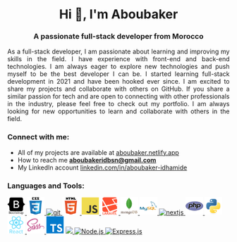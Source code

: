 <h1 align="center">Hi 👋, I'm Aboubaker</h1>
<h3 align="center">A passionate full-stack developer from Morocco</h3>
<p align="justify">As a full-stack developer, I am passionate about learning and improving my skills in the field. I have experience with front-end and back-end technologies. I am always eager to explore new technologies and push myself to be the best developer I can be. I started learning full-stack development in 2021 and have been hooked ever since. I am excited to share my projects and collaborate with others on GitHub. If you share a similar passion for tech and are open to connecting with other professionals in the industry, please feel free to check out my portfolio. I am always looking for new opportunities to learn and collaborate with others in the field.</p>

<h3 align="left">Connect with me:</h3>

-  All of my projects are available at [aboubaker.netlify.app](https://aboubaker.netlify.app)
-  How to reach me **aboubakeridbsn@gmail.com**
-  My LinkedIn account [linkedin.com/in/aboubaker-idhamide](https://www.linkedin.com/in/aboubaker-idhamide/)

<h3 align="left">Languages and Tools:</h3>
<p align="left">
    <a href="https://getbootstrap.com" target="_blank" rel="noreferrer"> <img src="https://raw.githubusercontent.com/devicons/devicon/master/icons/bootstrap/bootstrap-plain-wordmark.svg" alt="bootstrap" width="40" height="40" /> </a>
    <a href="https://www.w3schools.com/css/" target="_blank" rel="noreferrer"> <img src="https://raw.githubusercontent.com/devicons/devicon/master/icons/css3/css3-original-wordmark.svg" alt="css3" width="40" height="40" /> </a>
    <a href="https://git-scm.com/" target="_blank" rel="noreferrer"> <img src="https://www.vectorlogo.zone/logos/git-scm/git-scm-icon.svg" alt="git" width="40" height="40" /> </a>
    <a href="https://www.w3.org/html/" target="_blank" rel="noreferrer"> <img src="https://raw.githubusercontent.com/devicons/devicon/master/icons/html5/html5-original-wordmark.svg" alt="html5" width="40" height="40" /> </a>
    <a href="https://developer.mozilla.org/en-US/docs/Web/JavaScript" target="_blank" rel="noreferrer">
        <img src="https://raw.githubusercontent.com/devicons/devicon/master/icons/javascript/javascript-original.svg" alt="javascript" width="40" height="40" />
    </a>
    <a href="https://laravel.com/" target="_blank" rel="noreferrer"> <img src="https://raw.githubusercontent.com/devicons/devicon/master/icons/laravel/laravel-plain-wordmark.svg" alt="laravel" width="40" height="40" /> </a>
    <a href="https://www.mongodb.com/" target="_blank" rel="noreferrer"> <img src="https://raw.githubusercontent.com/devicons/devicon/master/icons/mongodb/mongodb-original-wordmark.svg" alt="mongodb" width="40" height="40" /> </a>
    <a href="https://www.mysql.com/" target="_blank" rel="noreferrer"> <img src="https://raw.githubusercontent.com/devicons/devicon/master/icons/mysql/mysql-original-wordmark.svg" alt="mysql" width="40" height="40" /> </a>
    <a href="https://nextjs.org/" target="_blank" rel="noreferrer"> <img src="https://cdn.worldvectorlogo.com/logos/nextjs-2.svg" alt="nextjs" width="40" height="40" /> </a>
    <a href="https://www.php.net" target="_blank" rel="noreferrer"> <img src="https://raw.githubusercontent.com/devicons/devicon/master/icons/php/php-original.svg" alt="php" width="40" height="40" /> </a>
    <a href="https://www.python.org" target="_blank" rel="noreferrer"> <img src="https://raw.githubusercontent.com/devicons/devicon/master/icons/python/python-original.svg" alt="python" width="40" height="40" /> </a>
    <a href="https://reactjs.org/" target="_blank" rel="noreferrer"> <img src="https://raw.githubusercontent.com/devicons/devicon/master/icons/react/react-original-wordmark.svg" alt="react" width="40" height="40" /> </a>
    <a href="https://sass-lang.com" target="_blank" rel="noreferrer"> <img src="https://raw.githubusercontent.com/devicons/devicon/master/icons/sass/sass-original.svg" alt="sass" width="40" height="40" /> </a>
    <a href="https://www.typescriptlang.org/" target="_blank" rel="noreferrer"> <img src="https://raw.githubusercontent.com/devicons/devicon/master/icons/typescript/typescript-original.svg" alt="typescript" width="40" height="40" /></a>
  <a href="https://vuejs.org/" target="_blank" rel="noreferrer">
  <img src="https://img.icons8.com/color/48/null/vue-js.png"/>
</a>

<a href="https://nodejs.org/" target="_blank" rel="noreferrer">
  <img src="https://nodejs.org/static/images/logos/nodejs-new-pantone-black.svg" alt="Node.js" width="40" height="40">
</a>

<a href="https://expressjs.com/" target="_blank" rel="noreferrer">
  <img src="https://www.vectorlogo.zone/logos/expressjs/expressjs-icon.svg" alt="Express.js" width="40" height="40">
</a>

</p>
